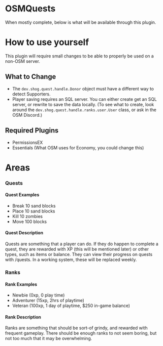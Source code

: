 # OSMQuests

When mostly complete, below is what will be available through this plugin.

# How to use yourself
This plugin will require small changes to be able to properly be used on a non-OSM server. 
## What to Change
- The `dev.shog.quest.handle.Donor` object must have a different way to detect Supporters.
- Player saving requires an SQL server. You can either create get an SQL server, or rewrite to save the data locally. (To see what to create, look around the `dev.shog.quest.handle.ranks.user.User` class, or ask in the OSM Discord.)

## Required Plugins
- PermissionsEX
- Essentials (What OSM uses for Economy, you could change this)

# Areas

### Quests

#### Quest Examples

- Break 10 sand blocks
- Place 10 sand blocks
- Kill 10 zombies
- Move 100 blocks

#### Quest Description

Quests are something that a player can do. If they do happen to complete a quest, they are rewarded with XP (this will be mentioned later) or other types, such as items or balance. They can view their progress on quests with /quests. In a working system, these will be replaced weekly.

### Ranks

#### Rank Examples

- Newbie (0xp, 0 play time)
- Adventurer (15xp, 2hrs of playtime)
- Veteran (100xp, 1 day of playtime, $250 in-game balance)

#### Rank Description

Ranks are something that should be sort-of grindy, and rewarded with frequent gameplay. There should be enough ranks to not seem boring, but not too much that it may be overwhelming.
